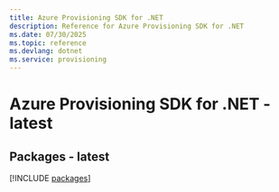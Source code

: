 ```yaml
---
title: Azure Provisioning SDK for .NET
description: Reference for Azure Provisioning SDK for .NET
ms.date: 07/30/2025
ms.topic: reference
ms.devlang: dotnet
ms.service: provisioning
---
```

# Azure Provisioning SDK for .NET - latest
## Packages - latest
[!INCLUDE [packages](provisioning-index.md)]